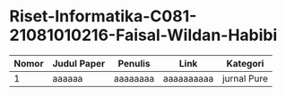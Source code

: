 # Riset-Informatika-C081-21081010216-Faisal-Wildan-Habibi

|Nomor|Judul Paper|Penulis|Link|Kategori|
|-|-|-|-|-|
|1|aaaaaa|aaaaaaaa|aaaaaaaaaa|jurnal Pure|
